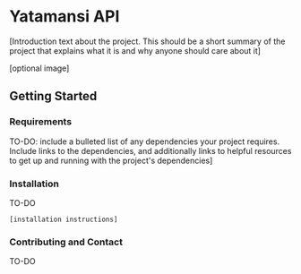 # Yatamansi API

[Introduction text about the project. This should be a short summary of the project that explains what it is and why anyone should care about it]

[optional image]

## Getting Started
### Requirements
TO-DO: include a bulleted list of any dependencies your project requires. 
Include links to the dependencies, and additionally links to helpful resources
to get up and running with the project's dependencies]

### Installation
TO-DO
```````
[installation instructions]
```````

### Contributing and Contact
TO-DO